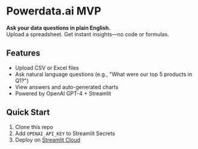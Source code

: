 # Powerdata.ai MVP

**Ask your data questions in plain English.**  
Upload a spreadsheet. Get instant insights—no code or formulas.

## Features
- Upload CSV or Excel files
- Ask natural language questions (e.g., "What were our top 5 products in Q1?")
- View answers and auto-generated charts
- Powered by OpenAI GPT-4 + Streamlit

## Quick Start
1. Clone this repo
2. Add `OPENAI_API_KEY` to Streamlit Secrets
3. Deploy on [Streamlit Cloud](https://streamlit.io/cloud)
